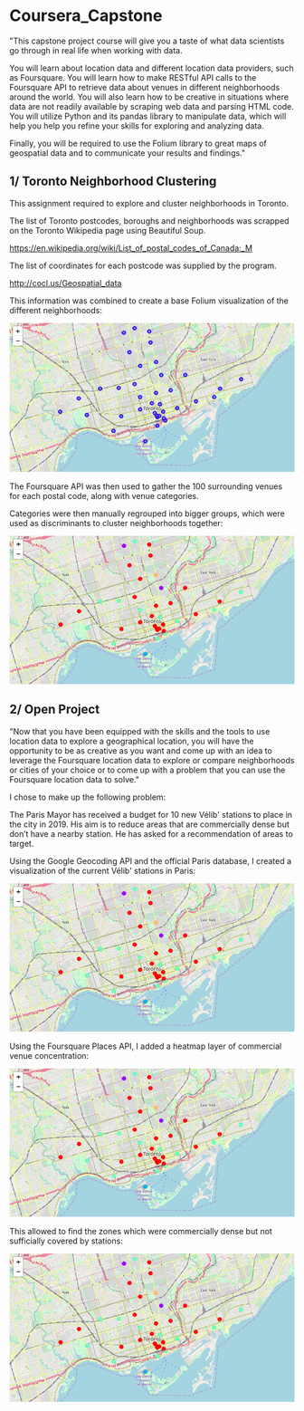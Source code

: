 # Coursera_Capstone

"This capstone project course will give you a taste of what data scientists go through in real life when working with data. 

You will learn about location data and different location data providers, such as Foursquare. You will learn how to make RESTful API calls to the Foursquare API to retrieve data about venues in different neighborhoods around the world. You will also learn how to be creative in situations where data are not readily available by scraping web data and parsing HTML code. You will utilize Python and its pandas library to manipulate data, which will help you help you refine your skills for exploring and analyzing data. 

Finally, you will be required to use the Folium library to great maps of geospatial data and to communicate your results and findings."

## 1/ Toronto Neighborhood Clustering

This assignment required to explore and cluster neighborhoods in Toronto.

The list of Toronto postcodes, boroughs and neighborhoods was scrapped on the Toronto Wikipedia page using Beautiful Soup.

https://en.wikipedia.org/wiki/List_of_postal_codes_of_Canada:_M

The list of coordinates for each postcode was supplied by the program.

http://cocl.us/Geospatial_data

This information was combined to create a base Folium visualization of the different neighborhoods:

![Screenshot](toronto_post_codes.png)

The Foursquare API was then used to gather the 100 surrounding venues for each postal code, along with venue categories.

Categories were then manually regrouped into bigger groups, which were used as discriminants to cluster neighborhoods together:

![Screenshot](toronto_post_codes_clustered.png)

## 2/ Open Project

"Now that you have been equipped with the skills and the tools to use location data to explore a geographical location, you will have the opportunity to be as creative as you want and come up with an idea to leverage the Foursquare location data to explore or compare neighborhoods or cities of your choice or to come up with a problem that you can use the Foursquare location data to solve."

I chose to make up the following problem:

The Paris Mayor has received a budget for 10 new Vélib' stations to place in the city in 2019. His aim is to reduce areas that are commercially dense but don’t have a nearby station. He has asked for a recommendation of areas to target.

Using the Google Geocoding API and the official Paris database, I created a visualization of the current Vélib' stations in Paris:

![Screenshot](toronto_post_codes_clustered.png)

Using the Foursquare Places API, I added a heatmap layer of commercial venue concentration:

![Screenshot](toronto_post_codes_clustered.png)

This allowed to find the zones which were commercially dense but not sufficially covered by stations:

![Screenshot](toronto_post_codes_clustered.png)
